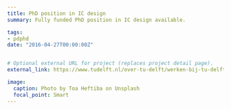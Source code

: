 ```yaml
---
title: PhD position in IC design
summary: Fully funded PhD position in IC design available.

tags:
- pdphd
date: "2016-04-27T00:00:00Z"


# Optional external URL for project (replaces project detail page).
external_link: https://www.tudelft.nl/over-tu-delft/werken-bij-tu-delft/vacatures/details?jobId=7504&jobTitle=PhD%20position%20in%20Analog%2FMixed-Signal%20IC%20Design%20

image:
  caption: Photo by Toa Heftiba on Unsplash
  focal_point: Smart
---
```


